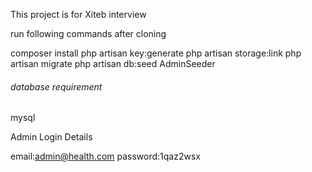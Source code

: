 This project is for Xiteb interview

run following commands after cloning

composer install
php artisan key:generate
php artisan storage:link
php artisan migrate
php artisan db:seed AdminSeeder

<h6>database requirement </h6>
mysql

Admin Login Details

email:admin@health.com
password:1qaz2wsx



